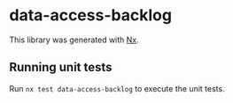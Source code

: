 # data-access-backlog

This library was generated with [Nx](https://nx.dev).

## Running unit tests

Run `nx test data-access-backlog` to execute the unit tests.
